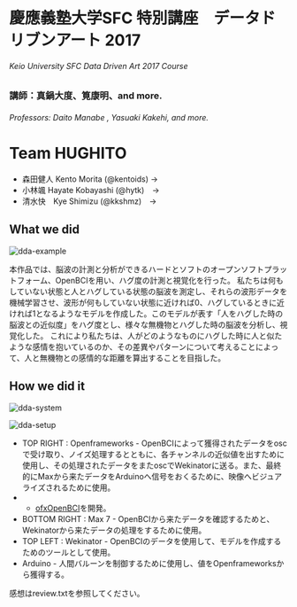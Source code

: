 # 慶應義塾大学SFC 特別講座　データドリブンアート 2017
###### Keio University SFC Data Driven Art 2017 Course
### 講師：真鍋大度、筧康明、and more.
###### Professors: Daito Manabe , Yasuaki Kakehi, and more.

Team HUGHITO
=====
* 森田健人 Kento Morita (@kentoids) →
* 小林颯 Hayate Kobayashi (@hytk)　→
* 清水快　Kye Shimizu (@kkshmz)　→


What we did
----
![dda-example](https://raw.github.com/hughito/datadrivenart-2017/master/docs/dda-example.jpg)

本作品では、脳波の計測と分析ができるハードとソフトのオープンソフトプラットフォーム、OpenBCIを用い、ハグ度の計測と視覚化を行った。
私たちは何もしていない状態と人とハグしている状態の脳波を測定し、それらの波形データを機械学習させ、波形が何もしていない状態に近ければ0、ハグしているときに近ければ1となるようなモデルを作成した。このモデルが表す「人をハグした時の脳波との近似度」をハグ度とし、様々な無機物とハグした時の脳波を分析し、視覚化した。
これにより私たちは、人がどのようなものにハグした時に人と似たような感情を抱いているのか、その差異やパターンについて考えることによって、人と無機物との感情的な距離を算出することを目指した。

How we did it
----
![dda-system](https://raw.github.com/hughito/datadrivenart-2017/master/docs/dda-system-100.jpg)

![dda-setup](https://raw.github.com/hughito/datadrivenart-2017/master/docs/dda-setup.png)

* TOP RIGHT : Openframeworks - OpenBCIによって獲得されたデータをoscで受け取り、ノイズ処理するとともに、各チャンネルの近似値を出すために使用し、その処理されたデータをまたoscでWekinatorに送る。また、最終的にMaxから来たデータをArduinoへ信号をおくるために、映像へビジュアライズされるために使用。
* * [ofxOpenBCI](http://github.com/kentoids/ofxOpenBCI)を開発。
* BOTTOM RIGHT : Max 7 - OpenBCIから来たデータを確認するためと、Wekinatorから来たデータの処理をするために使用。
* TOP LEFT : Wekinator - OpenBCIのデータを使用して、モデルを作成するためのツールとして使用。
* Arduino - 人間バルーンを制御するために使用し、値をOpenframeworksから獲得する。

感想はreview.txtを参照してください。


